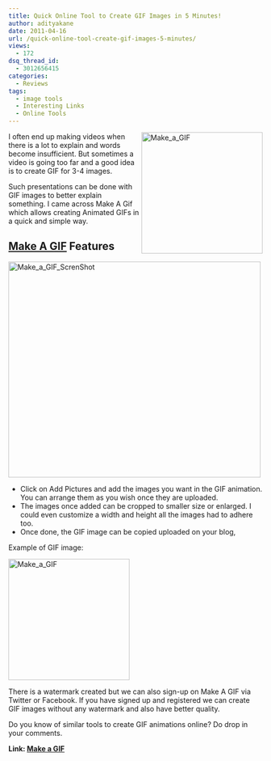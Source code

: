 ```yaml
---
title: Quick Online Tool to Create GIF Images in 5 Minutes!
author: adityakane
date: 2011-04-16
url: /quick-online-tool-create-gif-images-5-minutes/
views:
  - 172
dsq_thread_id:
  - 3012656415
categories:
  - Reviews
tags:
  - image tools
  - Interesting Links
  - Online Tools
---
```

[<img class="wp-image-53234" style="padding-left: 0px;padding-right: 0px;float: right;padding-top: 0px;border: 0px" src="http://cdn.devilsworkshop.org/files/2011/04/Make_a_GIF_thumb.png" border="0" alt="Make_a_GIF" width="240" height="240" align="right" />][1]I often end up making videos when there is a lot to explain and words become insufficient. But sometimes a video is going too far and a good idea is to create GIF for 3-4 images.

Such presentations can be done with GIF images to better explain something. I came across Make A Gif which allows creating Animated GIFs in a quick and simple way.

## <a href="http://makeagif.com" onclick="_gaq.push(['_trackEvent', 'outbound-article', 'http://makeagif.com', 'Make A GIF']);" target="_blank">Make A GIF</a> Features

[<img style="padding-left: 0px;padding-right: 0px;padding-top: 0px;border: 0px" src="http://cdn.devilsworkshop.org/files/2011/04/Make_a_GIF_ScrenShot_thumb.png" border="0" alt="Make_a_GIF_ScrenShot" width="500" height="427" />][2]

  * Click on Add Pictures and add the images you want in the GIF animation. You can arrange them as you wish once they are uploaded.
  * The images once added can be cropped to smaller size or enlarged. I could even customize a width and height all the images had to adhere too.
  * Once done, the GIF image can be copied uploaded on your blog,

Example of GIF image:

[<img src="http://cdn.devilsworkshop.org/files/2011/04/Make_a_GIF_thumb.gif" alt="Make_a_GIF" width="240" height="240" />][3]

There is a watermark created but we can also sign-up on Make A GIF via Twitter or Facebook. If you have signed up and registered we can create GIF images without any watermark and also have better quality.

Do you know of similar tools to create GIF animations online? Do drop in your comments.

**Link: <a href="http://makeagif.com" onclick="_gaq.push(['_trackEvent', 'outbound-article', 'http://makeagif.com', 'Make a GIF']);" target="_blank">Make a GIF</a>**

 [1]: http://cdn.devilsworkshop.org/files/2011/04/Make_a_GIF.png
 [2]: http://cdn.devilsworkshop.org/files/2011/04/Make_a_GIF_ScrenShot.png
 [3]: http://cdn.devilsworkshop.org/files/2011/04/Make_a_GIF.gif
